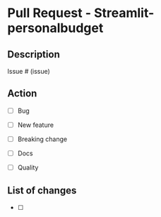 # Pull Request - Streamlit-personalbudget

## Description



Issue # (issue)

## Action

- [ ] Bug
- [ ] New feature
- [ ] Breaking change
- [ ] Docs
- [ ] Quality


## List of changes

- [ ] 
